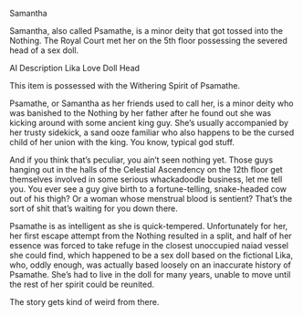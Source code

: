 Samantha

Samantha, also called Psamathe, is a minor deity that got tossed into the Nothing. The Royal Court met her on the 5th floor possessing the severed head of a sex doll.

AI Description
Lika Love Doll Head

This item is possessed with the Withering Spirit of Psamathe.

Psamathe, or Samantha as her friends used to call her, is a minor deity who was banished to the Nothing by her father after he found out she was kicking around with some ancient king guy. She’s usually accompanied by her trusty sidekick, a sand ooze familiar who also happens to be the cursed child of her union with the king. You know, typical god stuff.

And if you think that’s peculiar, you ain’t seen nothing yet. Those guys hanging out in the halls of the Celestial Ascendency on the 12th floor get themselves involved in some serious whackadoodle business, let me tell you. You ever see a guy give birth to a fortune-telling, snake-headed cow out of his thigh? Or a woman whose menstrual blood is sentient? That’s the sort of shit that’s waiting for you down there.

Psamathe is as intelligent as she is quick-tempered. Unfortunately for her, her first escape attempt from the Nothing resulted in a split, and half of her essence was forced to take refuge in the closest unoccupied naiad vessel she could find, which happened to be a sex doll based on the fictional Lika, who, oddly enough, was actually based loosely on an inaccurate history of Psamathe. She’s had to live in the doll for many years, unable to move until the rest of her spirit could be reunited.

The story gets kind of weird from there.